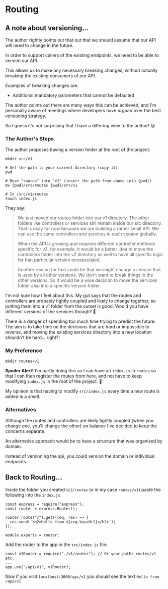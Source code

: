 # Routing

## A note about versioning...

The author rightly points out that out that we should assume that our API will need to change in the future.

In order to support callers of the existing endpoints, we need to be able to version our API.

This allows us to make any necessary breaking changes, without actually breaking the existing consumers of our API.

Examples of breaking changes are:

- Additional mandatory parameters that cannot be defaulted

The author points out there are many ways this can be achieved, and I'm personally aware of meetings where developers have _argued_ over the best versioning strategy.

So I guess it's not surprising that I have a differing view to the author! 😆

### The Author's Steps

The author proposes having a version folder at the root of the project:

```
mkdir src/v1

# Get the path to your current directory (copy it)
pwd

# Move "routes" into "v1" (insert the path from above into {pwd})
mv {pwd}/src/routes {pwd}/src/v1

# In /src/v1/routes
touch index.js
```

They say:

> We just moved our routes folder into our v1 directory. The other folders like controllers or services still remain inside our src directory. That is okay for now because we are building a rather small API. We can use the same controllers and services in each version globally.
>
> When the API is growing and requires different controller methods specific for v2, for example, it would be a better idea to move the controllers folder into the v2 directory as well to have all specific logic for that particular version encapsulated.
>
> Another reason for that could be that we might change a service that is used by all other versions. We don't want to break things in the other versions. So it would be a wise decision to move the services folder also into a specific version folder.

I'm not sure how I feel about this. My gut says that the routes and controllers are probably tightly coupled and likely to change together, so putting them into a v1 folder from the outset is good. Would you have different _versions_ of the services though? 🤔

There is a danger of spending too much time trying to predict the future. The aim is to take time on the decisions that are hard or impossible to reverse, and moving the existing services directory into a new location shouldn't be hard... right?!

### My Preference

```
mkdir routes/v1
```

**Spoiler Alert!** I'm partly doing this so I can have an `index.js` in `routes` so that I can then register the routes from here, and not have to keep modifying `index.js` in the root of the project. 🤫

My opinion is that having to modify `src/index.js` every time a new route is added is a smell.

### Alternatives

Although the routes and controllers are likely tightly coupled (when you change one, you'll change the other) on balance I've decided to keep the concerns separate.

An alternative approach would be to have a structure that was organised by domain.

Instead of versioning the api, you could version the domain or individual endpoints.

## Back to Routing...

Inside the folder you created (`v1/routes` or in my case `routes/v1`) paste the following into the `index.js`

```
const express = require("express");
const router = express.Router();

router.route("/").get((req, res) => {
  res.send(`<h2>Hello from ${req.baseUrl}</h2>`);
});

module.exports = router;
```

Add the router to the app in the `src/index.js` file:

```
const v1Router = require("./v1/routes"); // Or your path: routes/v1 etc.
...
app.use("/api/v1", v1Router);

```

Now if you visit `localhost:3000/api/v1` you should see the text `Hello from /api/v1`
